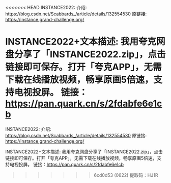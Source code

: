 <<<<<<< HEAD
INSTANCE2022:
介绍:
https://blog.csdn.net/Scabbards_/article/details/132554530
原链接:
https://instance.grand-challenge.org/

INSTANCE2022+文本描述:
我用夸克网盘分享了「INSTANCE2022.zip」，点击链接即可保存。打开「夸克APP」，无需下载在线播放视频，畅享原画5倍速，支持电视投屏。
链接：https://pan.quark.cn/s/2fdabfe6e1cb
=======
INSTANCE2022:
介绍:
https://blog.csdn.net/Scabbards_/article/details/132554530
原链接:
https://instance.grand-challenge.org/

INSTANCE2022+文本描述:
我用夸克网盘分享了「INSTANCE2022.zip」，点击链接即可保存。打开「夸克APP」，无需下载在线播放视频，畅享原画5倍速，支持电视投屏。
链接：https://pan.quark.cn/s/2fdabfe6e1cb
>>>>>>> 6cd0d53 (0622)
提取码：HJ1R